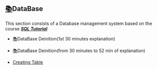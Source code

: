 ## [:books:](https://drive.google.com/drive/folders/1mkkN2Of8hWCfCr4u4cs6DAIk6EKhPEh7)DataBase

This section consists of a Database management system based on the course ***[SQL Tutorial](https://youtu.be/HXV3zeQKqGY)***

* [:books:](https://drive.google.com/file/d/1KsJ8g0TuVEEuQ1kRjxMYYxr4Zde1K-G-/view?usp=sharing)DataBase Deinition(1st 30 minutes explanation)
* [:books:](https://drive.google.com/file/d/1PM37tq7caw1NYY0CTppw52V6TUzQWpjD/view?usp=sharing)DataBase Deinition(from 30 minutes to 52 min of explanation)

* [Creating Table](https://github.com/skjha1/Data-Science/blob/master/DBMS/SQL/02%20Createing%20Table.sql)
